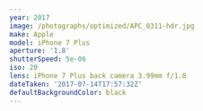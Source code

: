 ```yaml
---
year: 2017
image: /photographs/optimized/APC_0311-hdr.jpg
make: Apple
model: iPhone 7 Plus
aperture: '1.8'
shutterSpeed: 5e-06
iso: 20
lens: iPhone 7 Plus back camera 3.99mm f/1.8
dateTaken: '2017-07-14T17:57:32Z'
defaultBackgroundColor: black
---
```

